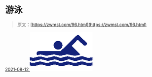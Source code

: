 <!--yml
category: 未分类
date: 0001-01-01 00:00:00
--->

# 游泳

> 原文：[https://zwmst.com/96.html](https://zwmst.com/96.html)

   [ <time datetime="2021-08-12T08:59:33+08:00"> 2021-08-12 </time> ](https://zwmst.com/%e6%b8%b8%e6%b3%b3)  [![](img/56ec79595433171c50c81040b51d0e8a.png)](https://zwmst.com/wp-content/uploads/2021/08/1628729973-221486055c9caef.png)